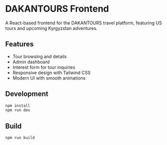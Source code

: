 # DAKANTOURS Frontend

A React-based frontend for the DAKANTOURS travel platform, featuring US tours and upcoming Kyrgyzstan adventures.

## Features

- Tour browsing and details
- Admin dashboard
- Interest form for tour inquiries
- Responsive design with Tailwind CSS
- Modern UI with smooth animations

## Development

```bash
npm install
npm run dev
```

## Build

```bash
npm run build
```
